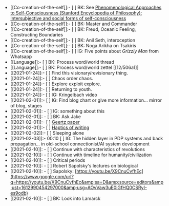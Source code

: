- [[Co-creation-of-the-self]]:- [ ] BK: See [Phenomenological Approaches to Self-Consciousness (Stanford Encyclopedia of Philosophy): Intersubjective and social forms of self-consciousness](https://plato.stanford.edu/entries/self-consciousness-phenomenological/#SocForSelCon)
- [[Co-creation-of-the-self]]:- [ ] BK: Master and Commander
- [[Co-creation-of-the-self]]:- [ ] BK: Freud, Oceanic Feeling, Constructing Boundaries
- [[Co-creation-of-the-self]]:- [ ] BK: Anil Seth, interoception
- [[Co-creation-of-the-self]]:- [ ] BK: Noga Arikha on Tsakiris
- [[Co-creation-of-the-self]]:- [ ] IG: Five points about _Grizzly Man_ from Whatsapp
- [[Language]]:- [ ] BK: Process word/world thread
- [[Language]]:- [ ] BK: Process word/world zettel [[12/506a1]]
- [[2021-01-24]]:- [ ] Find this visionary/revisionary thing.
- [[2021-01-24]]:- [ ] Chaos order chaos.
- [[2021-01-24]]:- [ ] Explore exploit explore.
- [[2021-01-24]]:- [ ] Returning to youth.
- [[2021-01-24]]:- [ ] IG: Kringelbach video
- [[2021-02-01]]:- [ ] IG: Find blog chart or give more information... mirror of blog, stages
- [[2021-02-01]]:  - [ ] IG: something about this
- [[2021-02-01]]:  - [ ] BK: Ask Jake
- [[2021-02-01]]:- [ ] [Geertz paper](https://hyp.is/vSfJKl8hEeuN07d4UKi_eg/www.ias.edu/clifford-geertz-work-and-legacy)
- [[2021-02-01]]:- [ ] [Haptics of writing](https://hyp.is/QKnWMFvfEeudTtvOEEIk-g/www.intechopen.com/books/advances-in-haptics/digitizing-literacy-reflections-on-the-haptics-of-writing)
- [[2021-02-02]]:- [ ] Sleeping alone
- [[2021-02-03]]:- 00:10 [ ] IG: The hidden layer in PDP systems and back propagation... in old-school connectionist/AI system development 
- [[2021-02-10]]:  - [ ] Continue with characteristics of revolutions
- [[2021-02-10]]:  - [ ] Continue with timeline for humanity/civilization
- [[2021-02-10]]:  - [ ] Critical periods
- [[2021-02-10]]:  - [ ] Robert Sapolsky&#39;s lectures on biological 
- [[2021-02-10]]:  - [ ] Sapolsky: [https://youtu.be/X9CnuCvfhEc](https://www.google.com/url?q=https://youtu.be/X9CnuCvfhEc&amp;sa=D&amp;source=editors&amp;ust=1612990454297000&amp;usg=AOvVaw3uE0iGfHQ0CSRyI-es9odb)
- [[2021-02-10]]:  - [ ] BK: Look into Lamarck
